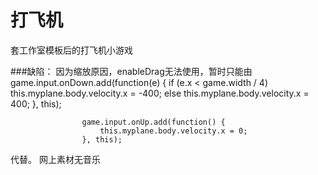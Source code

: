 # 打飞机
套工作室模板后的打飞机小游戏

###缺陷：
因为缩放原因，enableDrag无法使用，暂时只能由 
					game.input.onDown.add(function(e) {
                        if (e.x < game.width / 4)
                            this.myplane.body.velocity.x = -400;
                        else
                            this.myplane.body.velocity.x = 400;
                    }, this);

                    game.input.onUp.add(function() {
                        this.myplane.body.velocity.x = 0;
                    }, this);
代替。
网上素材无音乐
